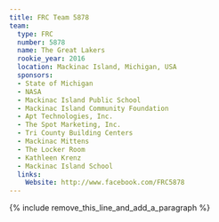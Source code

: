 ```yaml
---
title: FRC Team 5878
team:
  type: FRC
  number: 5878
  name: The Great Lakers
  rookie_year: 2016
  location: Mackinac Island, Michigan, USA
  sponsors:
  - State of Michigan
  - NASA
  - Mackinac Island Public School
  - Mackinac Island Community Foundation
  - Apt Technologies, Inc.
  - The Spot Marketing, Inc.
  - Tri County Building Centers
  - Mackinac Mittens
  - The Locker Room
  - Kathleen Krenz
  - Mackinac Island School
  links:
    Website: http://www.facebook.com/FRC5878
---
```


{% include remove_this_line_and_add_a_paragraph %}